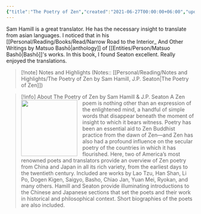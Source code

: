 ```yaml
---
{"title":"The Poetry of Zen","created":"2021-06-27T00:00:00+06:00","updated":"2023-03-15T23:13:39+06:00","read_count":1,"authors":["Sam Hamill","J.P. Seaton"],"isbn10":"159030425X","status":"Read","rating":5,"reviewed":true,"cover":"https://books.google.com/books/content?id=JvRSUOMYLeMC&printsec=frontcover&img=1&zoom=1&edge=curl&source=gbs_api","tags":["buddhism","japanese","medieval","poetry"],"dg-publish":true,"log":[{"status":"Read","timestamp":"2021-06-29T00:00:00+06:00"},{"status":"To Read","timestamp":"2021-06-27T00:00:00+06:00"}],"dg-path":"Reading/Books/Read/The Poetry of Zen by Sam Hamill.md","permalink":"/reading/books/read/the-poetry-of-zen-by-sam-hamill/","dgPassFrontmatter":true,"noteIcon":"1"}
---
```


Sam Hamill is a great translator. He has the necessary insight to translate from asian languages. I noticed that in his [[Personal/Reading/Books/Read/Narrow Road to the Interior_ And Other Writings by Matsuo Bashō\|anthology]] of [[Entities/Person/Matsuo Bashō\|Bashō]]'s works. In this book, I found Seaton excellent. Really enjoyed the translations.

> [!note] Notes and Highlights
> (Notes:: [[Personal/Reading/Notes and Highlights/The Poetry of Zen by Sam Hamill, J.P. Seaton\|The Poetry of Zen]])

> [!info] About The Poetry of Zen by Sam Hamill & J.P. Seaton
><img src="https://books.google.com/books/content?id=JvRSUOMYLeMC&printsec=frontcover&img=1&zoom=1&edge=curl&source=gbs_api" style="float: left; margin-right: 1em;width: 150px; height: auto;" /> A Zen poem is nothing other than an expression of the enlightened mind, a handful of simple words that disappear beneath the moment of insight to which it bears witness. Poetry has been an essential aid to Zen Buddhist practice from the dawn of Zen—and Zen has also had a profound influence on the secular poetry of the countries in which it has flourished. Here, two of America’s most renowned poets and translators provide an overview of Zen poetry from China and Japan in all its rich variety, from the earliest days to the twentieth century. Included are works by Lao Tzu, Han Shan, Li Po, Dogen Kigen, Saigyo, Basho, Chiao Jan, Yuan Mei, Ryokan, and many others. Hamill and Seaton provide illuminating introductions to the Chinese and Japanese sections that set the poets and their work in historical and philosophical context. Short biographies of the poets are also included.